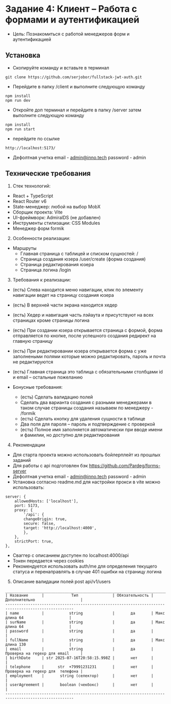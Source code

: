 # Задание 4: Клиент – Работа с формами и аутентификацией
- Цель: Познакомиться с работой менеджеров форм и аутентификацией

## Установка
- Скопируйте команду и вставьте в терминал
```
git clone https://github.com/serjobor/fullstack-jwt-auth.git
```
- Перейдите в папку /client и выполните следующую команду
```
npm install
npm run dev
```
- Откройте доп терминал и перейдите в папку /server затем выполните следующую команду
```
npm install
npm run start
```
- перейдите по ссылке
```
http://localhost:5173/
```
- Дефолтная учетка email - admin@inno.tech password - admin
## Технические требования

1. Стек технологий:
- React + TypeScript
- React Router v6
- State-менеджер: любой на выбор MobX
- Сборщик проекта: Vite 
- UI-фреймворк: AdmiralDS (не добавлен)
- Инструменты стилизации: CSS Modules
- Менеджер форм formik
2. Особенности реализации:
- Маршруты
    - Главная страница с таблицей и списком сущностей: /
    - Страница создания юзера /user/create (форма создания)
    - Страница редактирования юзера
    - Страница логина /login

3. Требования к реализации:
- (есть) Слева находится меню навигации, клик по элементу навигации ведет на страницу создания
юзера
- (есть) В верхней части экрана находится хедер
- (есть) Хедер и навигация часть лэйаута и присутствуют на всех страницах кроме страницы логина
- (есть) При создании юзера открывается страница с формой, форма отправляется по кнопке, после успешного создания редирект на главную страницу
- (есть) При редактировании юзера открывается форма с уже заполнеными полями которые можно редактировать, пароль и почта не редактируются
- (есть) Главная страница это таблица с обязательными столбцами id и email – остальные пожеланию

- Бонусные требования:
    - (есть) Сделать валидацию полей
    - Сделать два варианта создания с разными менеджерами в таком случае страницы создания называем по менеджеру - /formik
    - (есть) Сделать кнопку для удаления сущности в таблице
    - Два поля для пароля – пароль и подтверждение с проверкой
    - (есть) Полное имя заполняется автоматически при вводе имени и фамилии, но доступно для редактирования

4. Рекомендации
- Для старта проекта можно использовать бойлерплейт из прошлых заданий
- Для работы с api подготовлен бэк https://github.com/Pardeg/forms-server
- Дефолтная учетка email - admin@inno.tech password - admin
- Установка согласно readme.md для настройки прокси в vite можно использовать:
```
server: {
    allowedHosts: ['localhost'],
    port: 5173,
    proxy: {
        '/api': {
        change0rigin: true,
        secure: false,
        target: 'http://localhost:4000',
        },
    },
    strictPort: true,
},
```
- Сваггер с описанием доступен по localhost:4000/api
- Токен передается через cookies
- Рекомендуется использовать auth/me для определения текущего статуса и перенаправлять в случае 401 ошибки на страницу логина


5. Описание валидации полей post api/v1/users
```
____________________________________________________________________________________________________
| Название      |            Тип               | Обязательность | Дополнительно                    |
----------------------------------------------------------------------------------------------------
| name          |           string             |       да       | Макс длина 64                    |
| surName       |           string             |       да       | Макс длина 64                    |
| password      |           string             |       да       |                                  |
| fullName      |           string             |       да       | Макс длина 130                   |
| email         |           string             |       да       | Проверка на regexp для email     |
| birthDate     | str 2025-07-16T20:58:15.998Z |       нет      |                                  |
| telephone     |      str  +79991231231       |       нет      | Проверка на regexp для  телефона |
| employment    |       string (селектор)      |       нет      |                                  |
| userAgreement |       boolean (чекбокс)      |       нет      |                                  |
----------------------------------------------------------------------------------------------------
```
